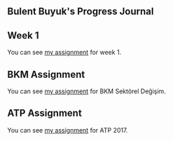 ## Bulent Buyuk's Progress Journal

## Week 1

You can see [my assignment](https://pjournal.github.io/mef03-BulentBuyuk/assignment_1_bulentbuyuk.html) for week 1.

## BKM Assignment

You can see [my assignment](https://pjournal.github.io/mef03-BulentBuyuk/BKM_Assignment.html) for BKM Sektörel Değişim.

## ATP Assignment

You can see [my assignment]() for ATP 2017.
